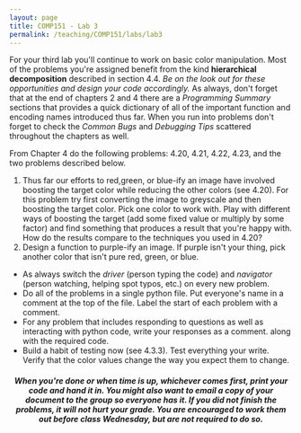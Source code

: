```yaml
---
layout: page
title: COMP151 - Lab 3
permalink: /teaching/COMP151/labs/lab3
---
```


For your third lab you'll continue to work on basic color manipulation. Most of the problems you're assigned benefit from the kind **hierarchical decomposition** described in section 4.4. *Be on the look out for these opportunities and design your code accordingly.*  As always, don't forget that at the end of chapters 2 and 4 there are a *Programming Summary* sections that provides a quick dictionary of all of the important function and encoding names introduced thus far. When you run into problems don't forget to check the *Common Bugs* and *Debugging Tips* scattered throughout the chapters as well.

From Chapter 4 do the following problems: 4.20, 4.21, 4.22, 4.23, and the two problems described below.
1. Thus far our efforts to red,green, or blue-ify an image have involved boosting the target color while reducing the other colors (see 4.20). For this problem try first converting the image to greyscale and then boosting the target color. Pick one color to work with. Play with different ways of boosting the target (add some fixed value or multiply by some factor) and find something that produces a result that you're happy with. How do the results compare to the techniques you used in 4.20?
2. Design a function to purple-ify an image.  If purple isn't your thing, pick another color that isn't pure red, green, or blue.


* As always switch the *driver* (person typing the code) and *navigator* (person watching, helping spot typos, etc.) on every new problem.
* Do all of the problems in a single python file. Put everyone's name in a comment at the top of the file. Label the start of each problem with a comment.
* For any problem that includes responding to questions as well as interacting with python code, write your responses as a comment. along with the required code.  
* Build a habit of testing now (see 4.3.3). Test everything your write. Verify that the color values change the way you expect them to change.

<h5 align="center">
 When you're done or when time is up, whichever comes first, print your code and hand it in.  You might also want to email a copy of your document to the group so everyone has it. If you did not finish the problems, it will not hurt your grade. You are encouraged to work them out before class Wednesday, but are not required to do so.
</h3>
